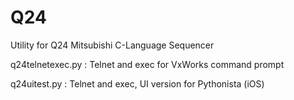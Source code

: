 Q24
===

Utility for Q24 Mitsubishi C-Language Sequencer

 q24telnetexec.py : Telnet and exec for VxWorks command prompt
 
 q24uitest.py : Telnet and exec, UI version for Pythonista (iOS)
